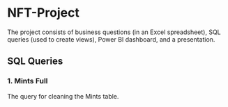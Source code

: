 # NFT-Project

The project consists of business questions (in an Excel spreadsheet), SQL queries (used to create views), Power BI dashboard, and a presentation.

## SQL Queries

### 1. Mints Full
The query for cleaning the Mints table.
